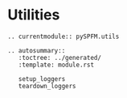 # Utilities

```{eval-rst}
.. currentmodule:: pySPFM.utils

.. autosummary::
   :toctree: ../generated/
   :template: module.rst

   setup_loggers
   teardown_loggers
```
